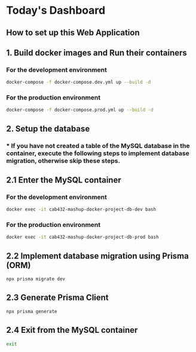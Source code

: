 # Today's Dashboard
## How to set up this Web Application
## 1. Build docker images and Run their containers
### For the development environment
```bash
docker-compose -f docker-compose.dev.yml up --build -d
```
### For the production environment
```bash
docker-compose -f docker-compose.prod.yml up --build -d
```
## 2. Setup the database
### * If you have not created a table of the MySQL database in the container, execute the following steps to implement database migration, otherwise skip these steps.
## 2.1 Enter the MySQL container
### For the development environment
```bash
docker exec -it cab432-mashup-docker-project-db-dev bash
```
### For the production environment
```bash
docker exec -it cab432-mashup-docker-project-db-prod bash
```
## 2.2 Implement database migration using Prisma (ORM)
```bash
npx prisma migrate dev
```
## 2.3 Generate Prisma Client
```bash
npx prisma generate
```
## 2.4 Exit from the MySQL container
```bash
exit
```
